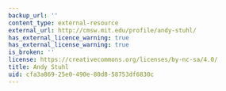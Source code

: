 ```yaml
---
backup_url: ''
content_type: external-resource
external_url: http://cmsw.mit.edu/profile/andy-stuhl/
has_external_licence_warning: true
has_external_license_warning: true
is_broken: ''
license: https://creativecommons.org/licenses/by-nc-sa/4.0/
title: Andy Stuhl
uid: cfa3a869-25e0-490e-80d8-58753df6830c
---
```

